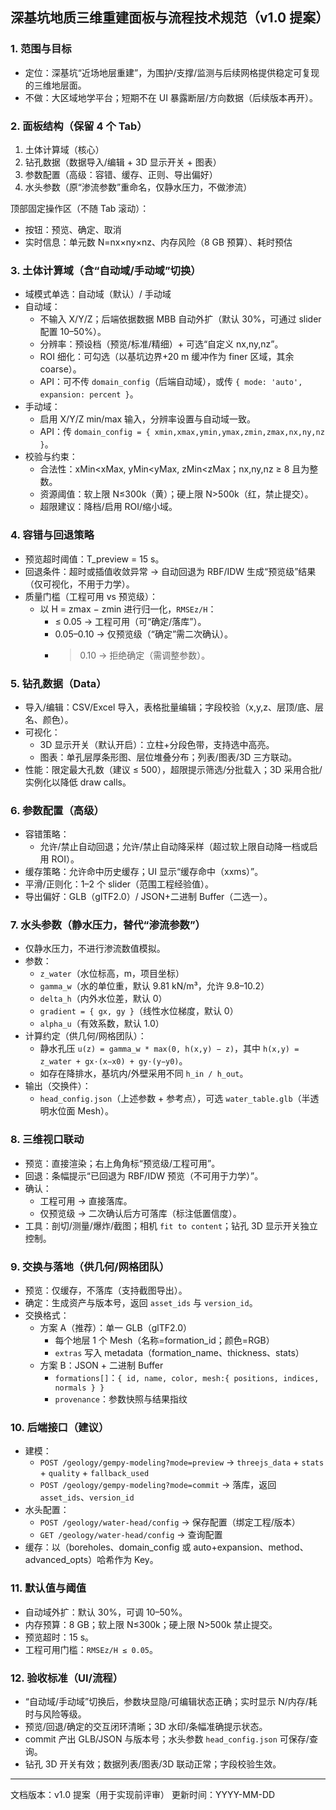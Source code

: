 ## 深基坑地质三维重建面板与流程技术规范（v1.0 提案）

### 1. 范围与目标
- 定位：深基坑“近场地层重建”，为围护/支撑/监测与后续网格提供稳定可复现的三维地层面。
- 不做：大区域地学平台；短期不在 UI 暴露断层/方向数据（后续版本再开）。

### 2. 面板结构（保留 4 个 Tab）
1) 土体计算域（核心）
2) 钻孔数据（数据导入/编辑 + 3D 显示开关 + 图表）
3) 参数配置（高级：容错、缓存、正则、导出偏好）
4) 水头参数（原“渗流参数”重命名，仅静水压力，不做渗流）

顶部固定操作区（不随 Tab 滚动）：
- 按钮：预览、确定、取消
- 实时信息：单元数 N=nx×ny×nz、内存风险（8 GB 预算）、耗时预估

### 3. 土体计算域（含“自动域/手动域”切换）
- 域模式单选：自动域（默认）/ 手动域
- 自动域：
  - 不输入 X/Y/Z；后端依据数据 MBB 自动外扩（默认 30%，可通过 slider 配置 10–50%）。
  - 分辨率：预设档（预览/标准/精细）+ 可选“自定义 nx,ny,nz”。
  - ROI 细化：可勾选（以基坑边界+20 m 缓冲作为 finer 区域，其余 coarse）。
  - API：可不传 `domain_config`（后端自动域），或传 `{ mode: 'auto', expansion: percent }`。
- 手动域：
  - 启用 X/Y/Z min/max 输入，分辨率设置与自动域一致。
  - API：传 `domain_config = { xmin,xmax,ymin,ymax,zmin,zmax,nx,ny,nz }`。
- 校验与约束：
  - 合法性：xMin<xMax, yMin<yMax, zMin<zMax；nx,ny,nz ≥ 8 且为整数。
  - 资源阈值：软上限 N≤300k（黄）；硬上限 N>500k（红，禁止提交）。
  - 超限建议：降档/启用 ROI/缩小域。

### 4. 容错与回退策略
- 预览超时阈值：T_preview = 15 s。
- 回退条件：超时或插值收敛异常 → 自动回退为 RBF/IDW 生成“预览级”结果（仅可视化，不用于力学）。
- 质量门槛（工程可用 vs 预览级）：
  - 以 H = zmax − zmin 进行归一化，`RMSEz/H`：
    - ≤ 0.05 → 工程可用（可“确定/落库”）。
    - 0.05–0.10 → 仅预览级（“确定”需二次确认）。
    - > 0.10 → 拒绝确定（需调整参数）。

### 5. 钻孔数据（Data）
- 导入/编辑：CSV/Excel 导入，表格批量编辑；字段校验（x,y,z、层顶/底、层名、颜色）。
- 可视化：
  - 3D 显示开关（默认开启）：立柱+分段色带，支持选中高亮。
  - 图表：单孔层厚条形图、层位堆叠分布；列表/图表/3D 三方联动。
- 性能：限定最大孔数（建议 ≤ 500），超限提示筛选/分批载入；3D 采用合批/实例化以降低 draw calls。

### 6. 参数配置（高级）
- 容错策略：
  - 允许/禁止自动回退；允许/禁止自动降采样（超过软上限自动降一档或启用 ROI）。
- 缓存策略：允许命中历史缓存；UI 显示“缓存命中（xxms）”。
- 平滑/正则化：1–2 个 slider（范围工程经验值）。
- 导出偏好：GLB（glTF2.0）/ JSON+二进制 Buffer（二选一）。

### 7. 水头参数（静水压力，替代“渗流参数”）
- 仅静水压力，不进行渗流数值模拟。
- 参数：
  - `z_water`（水位标高，m，项目坐标）
  - `gamma_w`（水的单位重，默认 9.81 kN/m³，允许 9.8–10.2）
  - `delta_h`（内外水位差，默认 0）
  - `gradient = { gx, gy }`（线性水位梯度，默认 0）
  - `alpha_u`（有效系数，默认 1.0）
- 计算约定（供几何/网格团队）：
  - 静水孔压 `u(z) = gamma_w * max(0, h(x,y) − z)`，其中 `h(x,y) = z_water + gx·(x−x0) + gy·(y−y0)`。
  - 如存在降排水，基坑内/外壁采用不同 `h_in / h_out`。
- 输出（交换件）：
  - `head_config.json`（上述参数 + 参考点），可选 `water_table.glb`（半透明水位面 Mesh）。

### 8. 三维视口联动
- 预览：直接渲染；右上角角标“预览级/工程可用”。
- 回退：条幅提示“已回退为 RBF/IDW 预览（不可用于力学）”。
- 确认：
  - 工程可用 → 直接落库。
  - 仅预览级 → 二次确认后方可落库（标注低置信度）。
- 工具：剖切/测量/爆炸/截图；相机 `fit to content`；钻孔 3D 显示开关独立控制。

### 9. 交换与落地（供几何/网格团队）
- 预览：仅缓存，不落库（支持截图导出）。
- 确定：生成资产与版本号，返回 `asset_ids` 与 `version_id`。
- 交换格式：
  - 方案 A（推荐）：单一 GLB（glTF2.0）
    - 每个地层 1 个 Mesh（名称=formation_id；颜色=RGB）
    - `extras` 写入 metadata（formation_name、thickness、stats）
  - 方案 B：JSON + 二进制 Buffer
    - `formations[]`：`{ id, name, color, mesh:{ positions, indices, normals } }`
    - `provenance`：参数快照与结果指纹

### 10. 后端接口（建议）
- 建模：
  - `POST /geology/gempy-modeling?mode=preview` → `threejs_data` + `stats` + `quality` + `fallback_used`
  - `POST /geology/gempy-modeling?mode=commit` → 落库，返回 `asset_ids`、`version_id`
- 水头配置：
  - `POST /geology/water-head/config` → 保存配置（绑定工程/版本）
  - `GET /geology/water-head/config` → 查询配置
- 缓存：以（boreholes、domain_config 或 auto+expansion、method、advanced_opts）哈希作为 Key。

### 11. 默认值与阈值
- 自动域外扩：默认 30%，可调 10–50%。
- 内存预算：8 GB；软上限 N≤300k；硬上限 N>500k 禁止提交。
- 预览超时：15 s。
- 工程可用门槛：`RMSEz/H ≤ 0.05`。

### 12. 验收标准（UI/流程）
- “自动域/手动域”切换后，参数块显隐/可编辑状态正确；实时显示 N/内存/耗时与风险等级。
- 预览/回退/确定的交互闭环清晰；3D 水印/条幅准确提示状态。
- commit 产出 GLB/JSON 与版本号；水头参数 `head_config.json` 可保存/查询。
- 钻孔 3D 开关有效；数据列表/图表/3D 联动正常；字段校验生效。

---
文档版本：v1.0 提案（用于实现前评审）
更新时间：YYYY-MM-DD
